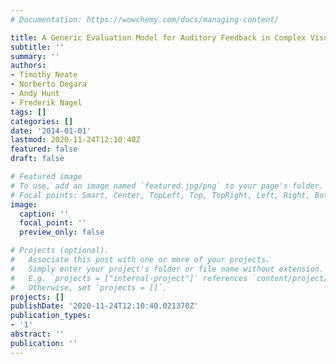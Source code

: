 ```yaml
---
# Documentation: https://wowchemy.com/docs/managing-content/

title: A Generic Evaluation Model for Auditory Feedback in Complex Visual Searches
subtitle: ''
summary: ''
authors:
- Timothy Neate
- Norberto Degara
- Andy Hunt
- Frederik Nagel
tags: []
categories: []
date: '2014-01-01'
lastmod: 2020-11-24T12:10:40Z
featured: false
draft: false

# Featured image
# To use, add an image named `featured.jpg/png` to your page's folder.
# Focal points: Smart, Center, TopLeft, Top, TopRight, Left, Right, BottomLeft, Bottom, BottomRight.
image:
  caption: ''
  focal_point: ''
  preview_only: false

# Projects (optional).
#   Associate this post with one or more of your projects.
#   Simply enter your project's folder or file name without extension.
#   E.g. `projects = ["internal-project"]` references `content/project/deep-learning/index.md`.
#   Otherwise, set `projects = []`.
projects: []
publishDate: '2020-11-24T12:10:40.021370Z'
publication_types:
- '1'
abstract: ''
publication: ''
---
```

